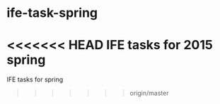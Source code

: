 # ife-task-spring
<<<<<<< HEAD
IFE tasks for 2015 spring
=======
IFE tasks for spring
>>>>>>> origin/master
